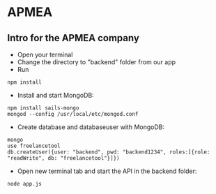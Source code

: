 APMEA
========

Intro for the APMEA company
--------

* Open your terminal
* Change the directory to "backend" folder from our app
* Run
```
npm install
```
* Install and start MongoDB:
```
npm install sails-mongo
mongod --config /usr/local/etc/mongod.conf
```
* Create database and databaseuser with MongoDB:
```
mongo
use freelancetool
db.createUser({user: "backend", pwd: "backend1234", roles:[{role: "readWrite", db: "freelancetool"}]})
```
* Open new terminal tab and start the API in the backend folder:
```
node app.js
```
